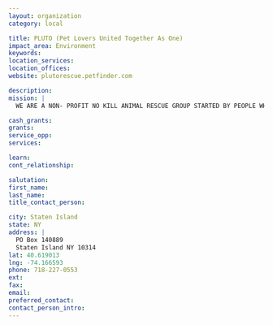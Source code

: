 ```yaml
---
layout: organization
category: local

title: PLUTO (Pet Lovers United Together As One)
impact_area: Environment
keywords: 
location_services: 
location_offices: 
website: plutorescue.petfinder.com

description: 
mission: |
  WE ARE A NON- PROFIT NO KILL ANIMAL RESCUE GROUP STARTED BY PEOPLE WHO HAVE A SPECIAL PLACE IN THEIR HEARTS FOR THE HOMELESS,ABANDONED,SICK AND UNWANTED ANIMALS. TO PROMOTE HUMANE EDUCATION DESIGNED TO INCREASE AWARENESS,COMPASSION AND RESPONSIBLE PET OWNERSHIP.AN ALL VOLUNTEER GROUP DEDICATED TO RESCUING,PROVIDING MEDICAL ATTENTION AND UNCONDITIONAL LOVE UNTIL PLACED IN A PERMANENT AND WELL EDUCATED HOME.... 

cash_grants: 
grants: 
service_opp: 
services: 

learn: 
cont_relationship: 

salutation: 
first_name: 
last_name: 
title_contact_person: 

city: Staten Island
state: NY
address: |
  PO Box 140889    
  Staten Island NY 10314
lat: 40.619013
lng: -74.166593
phone: 718-227-0553
ext: 
fax: 
email: 
preferred_contact: 
contact_person_intro: 
---
```

